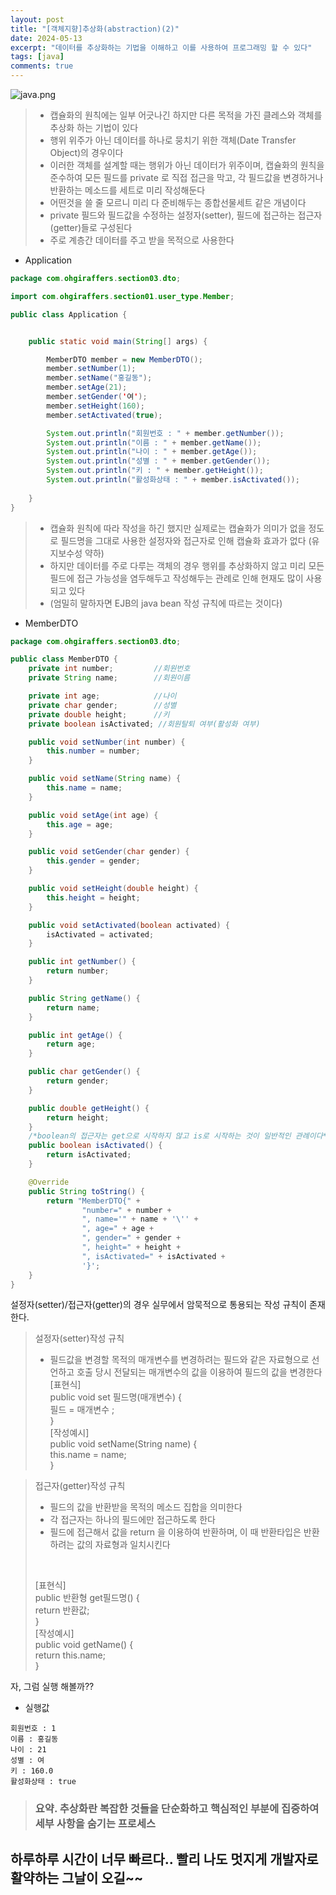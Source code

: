 ```yaml
---
layout: post
title: "[객체지향]추상화(abstraction)(2)"
date: 2024-05-13
excerpt: "데이터를 추상화하는 기법을 이해하고 이를 사용하여 프로그래밍 할 수 있다"
tags: [java]
comments: true
---
```


![java.png](..%2Fassets%2Fimg%2Fjava.png)

> - 캡슐화의 원칙에는 일부 어긋나긴 하지만 다른 목적을 가진 클레스와 객체를 추상화 하는 기법이 있다
> - 행위 위주가 아닌 데이터를 하나로 뭉치기 위한 객체(Date Transfer Object)의 경우이다
> - 이러한 객체를 설계할 때는 행위가 아닌 데이터가 위주이며, 캡슐화의 원칙을 준수하여 모든 필드를 private 로 직접 접근을 막고, 각 필드값을 변경하거나 반환하는 메소드를 세트로 미리 작성해둔다
> - 어떤것을 쓸 줄 모르니 미리 다 준비해두는 종합선물세트 같은 개념이다
> - private 필드와 필드값을 수정하는 설정자(setter), 필드에 접근하는 접근자(getter)들로 구성된다
> - 주로 계층간 데이터를 주고 받을 목적으로 사용한다

- Application

```java
package com.ohgiraffers.section03.dto;

import com.ohgiraffers.section01.user_type.Member;

public class Application {


    public static void main(String[] args) {

        MemberDTO member = new MemberDTO();
        member.setNumber(1);
        member.setName("홍길동");
        member.setAge(21);
        member.setGender('여');
        member.setHeight(160);
        member.setActivated(true);

        System.out.println("회원번호 : " + member.getNumber());
        System.out.println("이름 : " + member.getName());
        System.out.println("나이 : " + member.getAge());
        System.out.println("성별 : " + member.getGender());
        System.out.println("키 : " + member.getHeight());
        System.out.println("활성화상태 : " + member.isActivated());
        
    }
}
```

> - 캡슐화 원칙에 따라 작성을 하긴 했지만 실제로는 캡슐화가 의미가 없을 정도로 필드명을 그대로 사용한 설정자와 접근자로 인해 캡슐화 효과가 없다 (유지보수성 약하)
> - 하지만 데이터를 주로 다루는 객체의 경우 행위를 추상화하지 않고 미리 모든 필드에 접근 가능성을 염두해두고 작성해두는 관례로 인해 현재도 많이 사용되고 있다
> - (엄밀히 말하자면 EJB의 java bean 작성 규칙에 따르는 것이다)

- MemberDTO

```java
package com.ohgiraffers.section03.dto;

public class MemberDTO {
    private int number;         //회원번호
    private String name;        //회원이름

    private int age;            //나이
    private char gender;        //성별
    private double height;      //키
    private boolean isActivated; //회원탈퇴 여부(활성화 여부)

    public void setNumber(int number) {
        this.number = number;
    }

    public void setName(String name) {
        this.name = name;
    }

    public void setAge(int age) {
        this.age = age;
    }

    public void setGender(char gender) {
        this.gender = gender;
    }

    public void setHeight(double height) {
        this.height = height;
    }

    public void setActivated(boolean activated) {
        isActivated = activated;
    }

    public int getNumber() {
        return number;
    }

    public String getName() {
        return name;
    }

    public int getAge() {
        return age;
    }

    public char getGender() {
        return gender;
    }

    public double getHeight() {
        return height;
    }
    /*boolean의 접근자는 get으로 시작하지 않고 is로 시작하는 것이 일반적인 관례이다*/
    public boolean isActivated() {
        return isActivated;
    }

    @Override
    public String toString() {
        return "MemberDTO{" +
                "number=" + number +
                ", name='" + name + '\'' +
                ", age=" + age +
                ", gender=" + gender +
                ", height=" + height +
                ", isActivated=" + isActivated +
                '}';
    }
}
```

설정자(setter)/접근자(getter)의 경우 실무에서 암묵적으로 통용되는 작성 규칙이 존재한다.
> 설정자(setter)작성 규칙
> - 필드값을 변경할 목적의 매개변수를 변경하려는 필드와 같은 자료형으로 선언하고 호출 당시 전달되는 매개변수의 값을 이용하여 필드의 값을 변경한다
> <br>[표현식]<br>
> public void set 필드명(매개변수) {<br>
> 필드 = 매개변수 ;<br>
> }<br>
> [작성예시]<br>
> public void setName(String name) {<br>
>  this.name = name;<br>
> }<br>

> 접근자(getter)작성 규칙
> - 필드의 값을 반환받을 목적의 메소드 집합을 의미한다
> - 각 접근자는 하나의 필드에만 접근하도록 한다
> - 필드에 접근해서 값을 return 을 이용하여 반환하며, 이 때 반환타입은 반환하려는 값의 자료형과 일치시킨다
> <br>
> 
> [표현식]<br>
> public 반환형 get필드명() {<br>
> return 반환값;<br>
> }<br>
> [작성예시]<br>
> public void getName() {<br>
> return this.name;<br>
> }<br>

자, 그럼 실행 해볼까??

- 실행값

```
회원번호 : 1
이름 : 홍길동
나이 : 21
성별 : 여
키 : 160.0
활성화상태 : true
```

> ### 요약. 추상화란 복잡한 것들을 단순화하고 핵심적인 부분에 집중하여 세부 사항을 숨기는 프로세스

## 하루하루 시간이 너무 빠르다.. 빨리 나도 멋지게 개발자로 활약하는 그날이 오길~~
